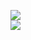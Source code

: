 [![](https://img.shields.io/badge/Made%20With-Github%20Spray-lightgrey.svg?style=for-the-badge&logo=github)](https://github.com/Annihil/github-spray#25582)  
[![](https://i.imgur.com/2DrTn0Z.gif)](https://github.com/Annihil/github-spray)